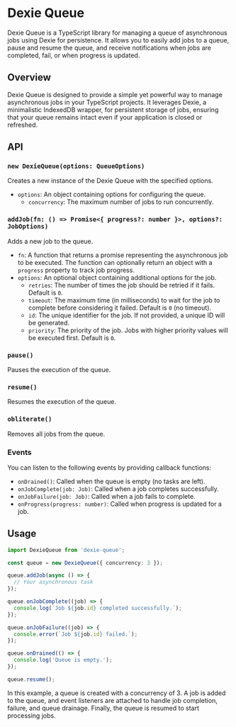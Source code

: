 # Dexie Queue

Dexie Queue is a TypeScript library for managing a queue of asynchronous jobs using Dexie for persistence. It allows you to easily add jobs to a queue, pause and resume the queue, and receive notifications when jobs are completed, fail, or when progress is updated.

## Overview

Dexie Queue is designed to provide a simple yet powerful way to manage asynchronous jobs in your TypeScript projects. It leverages Dexie, a minimalistic IndexedDB wrapper, for persistent storage of jobs, ensuring that your queue remains intact even if your application is closed or refreshed.

## API

### `new DexieQueue(options: QueueOptions)`

Creates a new instance of the Dexie Queue with the specified options.

- `options`: An object containing options for configuring the queue.
  - `concurrency`: The maximum number of jobs to run concurrently.

### `addJob(fn: () => Promise<{ progress?: number }>, options?: JobOptions)`

Adds a new job to the queue.

- `fn`: A function that returns a promise representing the asynchronous job to be executed. The function can optionally return an object with a `progress` property to track job progress.
- `options`: An optional object containing additional options for the job.
  - `retries`: The number of times the job should be retried if it fails. Default is `0`.
  - `timeout`: The maximum time (in milliseconds) to wait for the job to complete before considering it failed. Default is `0` (no timeout).
  - `id`: The unique identifier for the job. If not provided, a unique ID will be generated.
  - `priority`: The priority of the job. Jobs with higher priority values will be executed first. Default is `0`.

### `pause()`

Pauses the execution of the queue.

### `resume()`

Resumes the execution of the queue.

### `obliterate()`

Removes all jobs from the queue.

### Events

You can listen to the following events by providing callback functions:

- `onDrained()`: Called when the queue is empty (no tasks are left).
- `onJobComplete(job: Job)`: Called when a job completes successfully.
- `onJobFailure(job: Job)`: Called when a job fails to complete.
- `onProgress(progress: number)`: Called when progress is updated for a job.

## Usage

```typescript
import DexieQueue from 'dexie-queue';

const queue = new DexieQueue({ concurrency: 3 });

queue.addJob(async () => {
  // Your asynchronous task
});

queue.onJobComplete((job) => {
  console.log(`Job ${job.id} completed successfully.`);
});

queue.onJobFailure((job) => {
  console.error(`Job ${job.id} failed.`);
});

queue.onDrained(() => {
  console.log('Queue is empty.');
});

queue.resume();
```

In this example, a queue is created with a concurrency of 3. A job is added to the queue, and event listeners are attached to handle job completion, failure, and queue drainage. Finally, the queue is resumed to start processing jobs.
